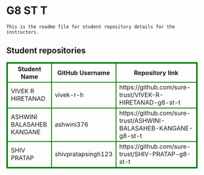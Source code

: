 # G8 ST T
    This is the readme file for student repository details for the instructors.
## Student repositories 
<table style="border : 2px solid green; width:100%;">
<tr >
<th style="border : 2px solid green;">Student Name</th>
<th style="border : 2px solid green;">GitHub Username</th>
<th style="border : 2px solid green;">Repository link</th>
</tr>
<tr style="border : 2px solid green;">
<td style="border : 2px solid green;">VIVEK R HIRETANAD</td> 

<td style="border : 2px solid green;">vivek-r-h</td> 

<td style="border : 2px solid green;">https://github.com/sure-trust/VIVEK-R-HIRETANAD-g8-st-t</td> 
</tr>

<tr style="border : 2px solid green;">
<td style="border : 2px solid green;">ASHWINI BALASAHEB KANGANE</td> 

<td style="border : 2px solid green;">ashwini376</td> 

<td style="border : 2px solid green;">https://github.com/sure-trust/ASHWINI-BALASAHEB-KANGANE-g8-st-t</td> 
</tr>

<tr style="border : 2px solid green;">
<td style="border : 2px solid green;">SHIV PRATAP</td> 

<td style="border : 2px solid green;">shivpratapsingh123</td> 

<td style="border : 2px solid green;">https://github.com/sure-trust/SHIV-PRATAP-g8-st-t</td> 
</tr>
